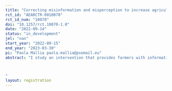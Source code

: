 ```yaml
---
title: "Correcting misinformation and misperception to increase agricultural technology adoption: the case of sweet potato cultivation in Uganda. "
rct_id: "AEARCTR-0010070"
rct_id_num: "10070"
doi: "10.1257/rct.10070-1.0"
date: "2022-09-14"
status: "in_development"
jel: "nan"
start_year: "2022-09-15"
end_year: "2023-03-30"
pi: "Paola Mallia paola.mallia@psemail.eu"
abstract: "I study an intervention that provides farmers with information regarding vitamin A content of biofortified varieties, the causes of stresses (weather or virus/disease related) to sweet potato cultivation and objectively measured information on characteristics of the varieties cultivated in Uganda. This study aims to test if changes in farmers' incorrect priors can lead to changes in adoption rates of disease resistant or biofortified sweet potato varieties and other agricultural practices. The intervention is motivated by the discrepancy found between: i) farmers’ self-reported information regarding the traits of the sweet potato varieties cultivated and, ii) the results of the DNA fingerprinting analysis; and by farmers’ misdiagnosis of the sources of yield loss (i.e. not recognizing symptoms of common diseases and mistaking them for climate-related stress).

"
layout: registration
---
```


